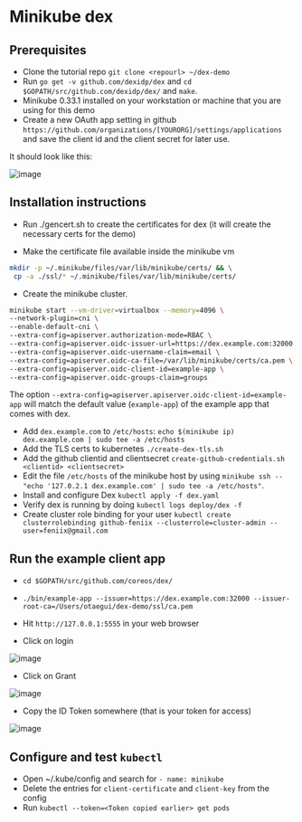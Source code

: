 # Minikube dex

## Prerequisites

* Clone the tutorial repo `git clone <repourl> ~/dex-demo`
* Run `go get -v github.com/dexidp/dex` and `cd $GOPATH/src/github.com/dexidp/dex/` and `make`.
* Minikube 0.33.1 installed on your workstation or machine that you are using
  for this demo
* Create a new OAuth app setting in github `https://github.com/organizations/[YOURORG]/settings/applications` and save the client id and the client secret for later use.

It should look like this:

![image](https://user-images.githubusercontent.com/91633/55295620-9beb0e00-53e5-11e9-8a79-725ca3560084.png)

## Installation instructions

* Run ./gencert.sh to create the certificates for dex (it will create the necessary certs for the demo)

* Make the certificate file available inside the minikube vm

```bash
mkdir -p ~/.minikube/files/var/lib/minikube/certs/ && \
 cp -a ./ssl/* ~/.minikube/files/var/lib/minikube/certs/
```

* Create the minikube cluster.

```bash
minikube start --vm-driver=virtualbox --memory=4096 \
--network-plugin=cni \
--enable-default-cni \
--extra-config=apiserver.authorization-mode=RBAC \
--extra-config=apiserver.oidc-issuer-url=https://dex.example.com:32000 \
--extra-config=apiserver.oidc-username-claim=email \
--extra-config=apiserver.oidc-ca-file=/var/lib/minikube/certs/ca.pem \
--extra-config=apiserver.oidc-client-id=example-app \
--extra-config=apiserver.oidc-groups-claim=groups
```

The option `--extra-config=apiserver.apiserver.oidc-client-id=example-app` will match the default value (`example-app`) of the example app that comes with dex.

* Add `dex.example.com` to `/etc/hosts`: `echo $(minikube ip) dex.example.com | sudo tee -a /etc/hosts`
* Add the TLS certs to kubernetes `./create-dex-tls.sh`
* Add the github clientid and clientsecret `create-github-credentials.sh <clientid> <clientsecret>`
* Edit the file `/etc/hosts` of the minikube host by using `minikube ssh -- "echo '127.0.2.1 dex.example.com' | sudo tee -a /etc/hosts"`.
* Install and configure Dex `kubectl apply -f dex.yaml`
* Verify dex is running by doing `kubectl logs deploy/dex -f`
* Create cluster role binding for your user `kubectl create clusterrolebinding github-feniix --clusterrole=cluster-admin --user=feniix@gmail.com`

## Run the example client app

* `cd $GOPATH/src/github.com/coreos/dex/`
* `./bin/example-app --issuer=https://dex.example.com:32000 --issuer-root-ca=/Users/otaegui/dex-demo/ssl/ca.pem`
* Hit `http://127.0.0.1:5555` in your web browser

* Click on login

![image](https://user-images.githubusercontent.com/91633/55295640-d18ff700-53e5-11e9-982b-1a57e351362d.png)

* Click on Grant

![image](https://user-images.githubusercontent.com/91633/55295700-8d512680-53e6-11e9-9b12-082e68d80402.png)

* Copy the ID Token somewhere (that is your token for access)

![image](https://user-images.githubusercontent.com/91633/55295715-b8d41100-53e6-11e9-8df4-173313095136.png)

## Configure and test `kubectl`

* Open ~/.kube/config and search for `- name: minikube`
* Delete the entries for `client-certificate` and `client-key` from the config
* Run `kubectl --token=<Token copied earlier> get pods`
